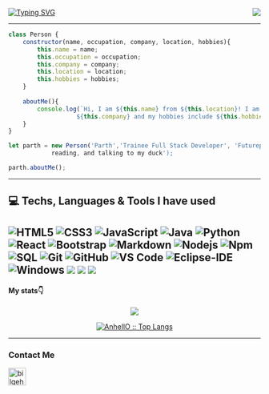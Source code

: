 [![Typing SVG](https://readme-typing-svg.herokuapp.com?vCenter=true&multiline=true&width=700&lines=Hi+my+name+is+Parth+and+this+is+my+Github++++++++++++++++)](https://git.io/typing-svg) <img align="right" src="http://estruyf-github.azurewebsites.net/api/VisitorHit?user=partyzl&repo=partyzl&countColorcountColor&countColor=%237B1E7B"/>
<!--<img align="right" alt="GIF" height="60px" src="https://media.giphy.com/media/du3J3cXyzhj75IOgvA/giphy.gif" />-->
---

```Javascript
class Person {
    constructor(name, occupation, company, location, hobbies){
        this.name = name;
        this.occupation = occupation;
        this.company = company;
        this.location = location;
        this.hobbies = hobbies;
    }
    
    aboutMe(){
        console.log(`Hi, I am ${this.name} from ${this.location}! I am a ${this.occupation} at
                   ${this.company} and my hobbies include ${this.hobbies}`);
    }
}

let parth = new Person('Parth','Trainee Full Stack Developer', 'Futureproof', 'London', 'football,
            reading, and talking to my duck');

parth.aboutMe();

```
---
## 💻 Techs, Languages & Tools I have used

![HTML5](https://img.shields.io/badge/-HTML5-%23E44D27?style=flat-square&logo=html5&logoColor=ffffff)
![CSS3](https://img.shields.io/badge/-CSS3-%231572B6?style=flat-square&logo=css3)
![JavaScript](https://img.shields.io/badge/-JavaScript-%23F7DF1C?style=flat-square&logo=javascript&logoColor=000000&labelColor=%23F7DF1C&color=%23FFCE5A)
![Java](http://img.shields.io/badge/-Java-5B4638?style=flat-square&logo=java&logoColor=ffffff)
![Python](http://img.shields.io/badge/-Python-3776AB?style=flat-square&logo=python&logoColor=ffffff)
![React](https://img.shields.io/badge/-React-61DAFB?style=flat-square&logo=react&logoColor=ffffff)
![Bootstrap](https://img.shields.io/badge/-Bootstrap-563D7C?style=flat-square&logo=Bootstrap)
![Markdown](https://img.shields.io/badge/-Markdown-000000?style=flat-square&logo=markdown)
![Nodejs](https://img.shields.io/badge/-Nodejs-339933?style=flat-square&logo=Node.js&logoColor=ffffff)
![Npm](https://img.shields.io/badge/-npm-CB3837?style=flat-square&logo=npm)
![SQL](https://img.shields.io/badge/-MySQL-F29111?style=flat&logo=mysql&logoColor=FFFFFF)
![Git](https://img.shields.io/badge/-Git-%23F05032?style=flat-square&logo=git&logoColor=%23ffffff)
![GitHub](https://img.shields.io/badge/-GitHub-181717?style=flat-square&logo=github)
![VS Code](http://img.shields.io/badge/-VS%20Code-007ACC?style=flat-square&logo=visual-studio-code&logoColor=ffffff)
![Eclipse-IDE](http://img.shields.io/badge/-Eclipse-2C2255?style=flat-square&logo=eclipse&logoColor=ffffff)
![Windows](http://img.shields.io/badge/-Windows-0078D6?style=flat-square&logo=windows&logoColor=ffffff)
<img src="https://img.shields.io/badge/-MongoDB-4DB33D?style=flat&logo=mongodb&logoColor=FFFFFF">
<img src="http://img.shields.io/badge/-Google%20Cloud%20Platform-4285F4?style=flat&logo=google%20cloud&logoColor=white">
<img src="http://img.shields.io/badge/-Heroku-430098?style=flat&logo=heroku&logoColor=white">
---
#### My stats:point_down:
<div align="center">    
     <a href="">
        <img align="center" src="https://github-readme-stats-sigma-five.vercel.app/api?username=partyzl&show_icons=true&include_all_commits=true&count_private=true&theme=react&line_height=40" />
     </a>
     <a href="">
        <p align="center"><img src="https://github-readme-stats.vercel.app/api/top-langs/?username=partyzl&langs_count=10&theme=tokyonight&layout=compact" alt="AnhellO :: Top Langs" /></p>
     </a>
</div>

---
### Contact Me

[<img align="center" alt="bilgehangecici | LinkedIn" width="35px" src="https://i.pinimg.com/originals/de/b4/6f/deb46f02a59e3b3a2aa58fac16290d63.gif">](https://www.linkedin.com/in/parthpatel4496/)


<!--
**partyzl/partyzl** is a ✨ _special_ ✨ repository because its `README.md` (this file) appears on your GitHub profile.

Here are some ideas to get you started:

- 🔭 I’m currently working on ...
- 🌱 I’m currently learning ...
- 👯 I’m looking to collaborate on ...
- 🤔 I’m looking for help with ...
- 💬 Ask me about ...
- 📫 How to reach me: ...
- 😄 Pronouns: ...
- ⚡ Fun fact: ...
-->
